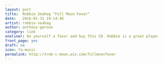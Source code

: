 ```yaml
---
layout: post
title:  Robbie Seahag "Full Moon Fever"
date:   2016-01-31 19:14:46
artist: robbie-seahag
author: anthony-garone
category: link
oneliner: Do yourself a favor and buy this CD. Robbie is a great player, a great man, and a great loaf of bread.
front_page: yes
draft: no
icon: fa-music
permalink: http://treb-c-moon.wix.com/fullmoonfever
---
```


